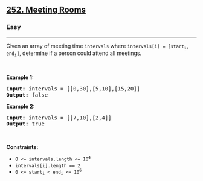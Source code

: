 <h2><a href="https://leetcode.com/problems/meeting-rooms/">252. Meeting Rooms</a></h2><h3>Easy</h3><hr><div><p>Given an array of meeting time <code>intervals</code>&nbsp;where <code>intervals[i] = [start<sub>i</sub>, end<sub>i</sub>]</code>, determine if a person could attend all meetings.</p>

<p>&nbsp;</p>
<p><strong>Example 1:</strong></p>
<pre style="position: relative;"><strong>Input:</strong> intervals = [[0,30],[5,10],[15,20]]
<strong>Output:</strong> false
<div class="open_grepper_editor" title="Edit &amp; Save To Grepper"></div></pre><p><strong>Example 2:</strong></p>
<pre style="position: relative;"><strong>Input:</strong> intervals = [[7,10],[2,4]]
<strong>Output:</strong> true
<div class="open_grepper_editor" title="Edit &amp; Save To Grepper"></div></pre>
<p>&nbsp;</p>
<p><strong>Constraints:</strong></p>

<ul>
	<li><code>0 &lt;= intervals.length &lt;= 10<sup>4</sup></code></li>
	<li><code>intervals[i].length == 2</code></li>
	<li><code>0 &lt;= start<sub>i</sub> &lt;&nbsp;end<sub>i</sub> &lt;= 10<sup>6</sup></code></li>
</ul>
</div>